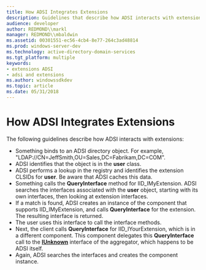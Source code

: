 ```yaml
---
title: How ADSI Integrates Extensions
description: Guidelines that describe how ADSI interacts with extensions.
audience: developer
author: REDMOND\\markl
manager: REDMOND\\mbaldwin
ms.assetid: 00301551-ec56-4cb4-8e77-264c3ad48814
ms.prod: windows-server-dev
ms.technology: active-directory-domain-services
ms.tgt_platform: multiple
keywords:
- extensions ADSI
- adsi and extensions
ms.author: windowssdkdev
ms.topic: article
ms.date: 05/31/2018
---
```


# How ADSI Integrates Extensions

The following guidelines describe how ADSI interacts with extensions:

-   Something binds to an ADSI directory object. For example, "LDAP://CN=JeffSmith,OU=Sales,DC=Fabrikam,DC=COM".
-   ADSI identifies that the object is in the **user** class.
-   ADSI performs a lookup in the registry and identifies the extension CLSIDs for **user**. Be aware that ADSI caches this data.
-   Something calls the **QueryInterface** method for IID\_IMyExtension. ADSI searches the interfaces associated with the **user** object, starting with its own interfaces, then looking at extension interfaces.
-   If a match is found, ADSI creates an instance of the component that supports IID\_IMyExtension, and calls **QueryInterface** for the extension. The resulting interface is returned.
-   The user uses this interface to call the interface methods.
-   Next, the client calls **QueryInterface** for IID\_IYourExtension, which is in a different component. This component delegates this **QueryInterface** call to the [**IUnknown**](https://msdn.microsoft.com/en-us/library/ms680509(v=VS.85).aspx) interface of the aggregator, which happens to be ADSI itself.
-   Again, ADSI searches the interfaces and creates the component instance.

 

 




